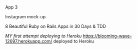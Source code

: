 App 3

Instagram mock-up

8 Beautiful Ruby on Rails Apps in 30 Days & TDD

*MY first attempt deploying to Heroku*
 https://blooming-wave-12697.herokuapp.com/ deployed to Heroku

